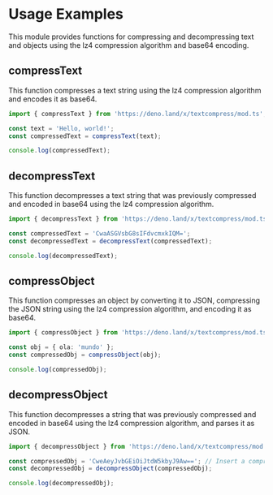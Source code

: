 # Usage Examples

This module provides functions for compressing and decompressing text and objects using the lz4 compression algorithm and base64 encoding.

## compressText

This function compresses a text string using the lz4 compression algorithm and encodes it as base64.

```typescript
import { compressText } from 'https://deno.land/x/textcompress/mod.ts';

const text = 'Hello, world!';
const compressedText = compressText(text);

console.log(compressedText);
```

## decompressText

This function decompresses a text string that was previously compressed and encoded in base64 using the lz4 compression algorithm.

```typescript
import { decompressText } from 'https://deno.land/x/textcompress/mod.ts';

const compressedText = 'CwaASGVsbG8sIFdvcmxkIQM=';
const decompressedText = decompressText(compressedText);

console.log(decompressedText);
```

## compressObject

This function compresses an object by converting it to JSON, compressing the JSON string using the lz4 compression algorithm, and encoding it as base64.

```typescript
import { compressObject } from 'https://deno.land/x/textcompress/mod.ts';

const obj = { ola: 'mundo' };
const compressedObj = compressObject(obj);

console.log(compressedObj);
```

## decompressObject

This function decompresses a string that was previously compressed and encoded in base64 using the lz4 compression algorithm, and parses it as JSON.

```typescript
import { decompressObject } from 'https://deno.land/x/textcompress/mod.ts';

const compressedObj = 'CweAeyJvbGEiOiJtdW5kbyJ9Aw=='; // Insert a compressed and base64-encoded string here.
const decompressedObj = decompressObject(compressedObj);

console.log(decompressedObj);
```
